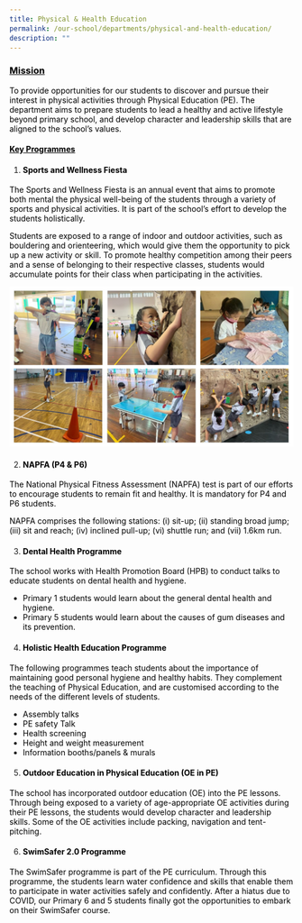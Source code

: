 ```yaml
---
title: Physical & Health Education
permalink: /our-school/departments/physical-and-health-education/
description: ""
---
```

<h3><span style="text-decoration: underline; color: #000000;">Mission</span></h3>
<p><span style="color: #000000;">To provide opportunities for our students to discover and pursue their interest in physical activities through Physical Education (PE). The department aims to prepare students to lead a healthy and active lifestyle beyond primary school, and develop character and leadership skills that are aligned to the school&rsquo;s values.</span></p>
<h4><span style="color: #000000;"><u>Key Programmes</u></span></h4>
<ol>
<li>
<h4><span style="color: #000000;"> Sports and Wellness Fiesta</span></h4>
</li>
</ol>
<p><span style="color: #000000;">The Sports and Wellness Fiesta is an annual event that aims to promote both mental the physical well-being of the students through a variety of sports and physical activities. It is part of the school&rsquo;s effort to develop the students holistically.</span></p>
<p><span style="color: #000000;">Students are exposed to a range of indoor and outdoor activities, such as bouldering and orienteering, which would give them the opportunity to pick up a new activity or skill. To promote healthy competition among their peers and a sense of belonging to their respective classes, students would accumulate points for their class when participating in the activities.</span></p>

![](/images/Sport%20Fiesta.jpg)

<ol start="2">
<li>
<h4><span style="color: #000000;">NAPFA (P4 &amp; P6)</span></h4>
</li>
</ol>
<p><span style="color: #000000;">The National Physical Fitness Assessment (NAPFA) test is part of our efforts to encourage students to remain fit and healthy. It is mandatory for P4 and P6 students.</span></p>
<p><span style="color: #000000;">NAPFA comprises the following stations: (i) sit-up; (ii) standing broad jump; (iii) sit and reach; (iv) inclined pull-up; (vi) shuttle run; and (vii) 1.6km run.&nbsp;</span></p>
<ol start="3">
<li>
<h4><span style="color: #000000;"> Dental Health Programme</span></h4>
</li>
</ol>
<p><span style="color: #000000;">The school works with Health Promotion Board (HPB) to conduct talks to educate students on dental health and hygiene.</span></p>
<ul>
<li><span style="color: #000000;">Primary 1 students would learn about the general dental health and hygiene.</span></li>
<li><span style="color: #000000;">Primary 5 students would learn about the causes of gum diseases and its prevention.</span></li>
</ul>
<ol start="4">
<li>
<h4><span style="color: #000000;"> Holistic Health Education Programme</span></h4>
</li>
</ol>
<p><span style="color: #000000;">The following programmes teach students about the importance of maintaining good personal hygiene and healthy habits. They complement the teaching of Physical Education, and are customised according to the needs of the different levels of students.</span></p>
<ul>
<li><span style="color: #000000;">Assembly talks</span></li>
<li><span style="color: #000000;">PE safety Talk</span></li>
<li><span style="color: #000000;">Health screening</span></li>
<li><span style="color: #000000;">Height and weight measurement</span></li>
<li><span style="color: #000000;">Information booths/panels &amp; murals</span></li>
</ul>
<ol start="5">
<li>
<h4><span style="color: #000000;"> Outdoor Education in Physical Education (OE in PE)</span></h4>
</li>
</ol>
<p><span style="color: #000000;">The school has incorporated outdoor education (OE) into the PE lessons. Through being exposed to a variety of age-appropriate OE activities during their PE lessons, the students would develop character and leadership skills. Some of the OE activities include packing, navigation and tent-pitching.</span></p>
<ol start="6">
<li>
<h4><span style="color: #000000;"> SwimSafer 2.0 Programme</span></h4>
</li>
</ol>
<p><span style="color: #000000;">The SwimSafer programme is part of the PE curriculum. Through this programme, the students learn water confidence and skills that enable them to participate in water activities safely and confidently. After a hiatus due to COVID, our Primary 6 and 5 students finally got the opportunities to embark on their SwimSafer course.</span></p>
<p>&nbsp;</p>